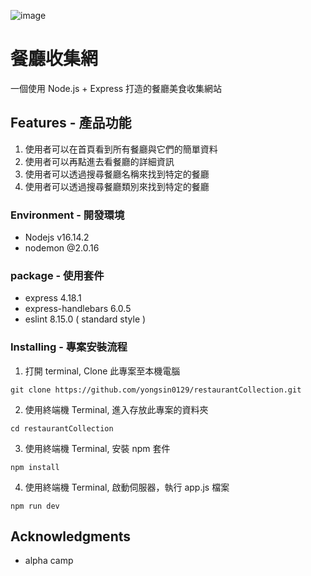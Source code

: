![image](https://github.com/yongsin0129/restaurantCollection/blob/main/%E9%A4%90%E5%BB%B3%E9%A6%96%E9%A0%81.png)

# 餐廳收集網

一個使用 Node.js + Express 打造的餐廳美食收集網站

## Features - 產品功能

1. 使用者可以在首頁看到所有餐廳與它們的簡單資料
2. 使用者可以再點進去看餐廳的詳細資訊
3. 使用者可以透過搜尋餐廳名稱來找到特定的餐廳
4. 使用者可以透過搜尋餐廳類別來找到特定的餐廳

### Environment  - 開發環境

- Nodejs v16.14.2
- nodemon @2.0.16

### package  - 使用套件

- express 4.18.1
- express-handlebars 6.0.5
- eslint 8.15.0 ( standard style )


### Installing - 專案安裝流程

1. 打開 terminal, Clone 此專案至本機電腦

```
git clone https://github.com/yongsin0129/restaurantCollection.git
```

2. 使用終端機 Terminal, 進入存放此專案的資料夾

```
cd restaurantCollection
```

3. 使用終端機 Terminal, 安裝 npm 套件

```
npm install
```


4. 使用終端機 Terminal, 啟動伺服器，執行 app.js 檔案

```
npm run dev 
```

## Acknowledgments

* alpha camp
